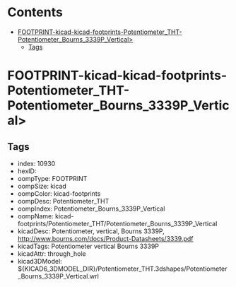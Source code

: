



Contents
========

* [FOOTPRINT-kicad-kicad-footprints-Potentiometer_THT-Potentiometer_Bourns_3339P_Vertical>](#footprint-kicad-kicad-footprints-potentiometer_tht-potentiometer_bourns_3339p_vertical)
	* [Tags](#tags)

# FOOTPRINT-kicad-kicad-footprints-Potentiometer_THT-Potentiometer_Bourns_3339P_Vertical>

## Tags

- index: 10930
- hexID: 
- oompType: FOOTPRINT
- oompSize: kicad
- oompColor: kicad-footprints
- oompDesc: Potentiometer_THT
- oompIndex: Potentiometer_Bourns_3339P_Vertical
- oompName: kicad-footprints/Potentiometer_THT/Potentiometer_Bourns_3339P_Vertical
- kicadDesc: Potentiometer, vertical, Bourns 3339P, http://www.bourns.com/docs/Product-Datasheets/3339.pdf
- kicadTags: Potentiometer vertical Bourns 3339P
- kicadAttr: through_hole
- kicad3DModel: ${KICAD6_3DMODEL_DIR}/Potentiometer_THT.3dshapes/Potentiometer_Bourns_3339P_Vertical.wrl
